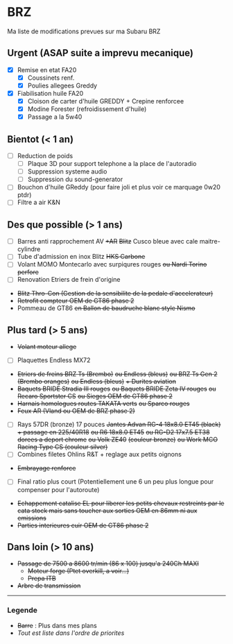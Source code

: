 # BRZ

Ma liste de modifications prevues sur ma Subaru BRZ

## Urgent (ASAP suite a imprevu mecanique)

- [x] Remise en etat FA20
  - [x] Coussinets renf.
  - [x] Poulies allegees Greddy

- [x] Fiabilisation huile FA20
  - [x] Cloison de carter d'huile GREDDY + Crepine renforcee
  - [x] Modine Forester (refroidissement d'huile)
  - [x] Passage a la 5w40

## Bientot (< 1 an)
- [ ] Reduction de poids
  - [ ] Plaque 3D pour support telephone a la place de l'autoradio
  - [ ] Suppression systeme audio
  - [ ] Suppression du sound-generator
- [ ] Bouchon d'huile GReddy (pour faire joli et plus voir ce marquage 0w20 ptdr)
- [ ] Filtre a air K&N

## Des que possible (> 1 ans)
- [ ] Barres anti rapprochement AV ~~+AR~~ ~~Blitz~~ Cusco bleue avec cale maitre-cylindre
- [ ] Tube d'admission en inox Blitz ~~HKS Carbone~~
- [ ] Volant MOMO Montecarlo avec surpiqures rouges ~~ou Nardi Torino perfore~~
- [ ] Renovation Etriers de frein d'origine
- ~~Blitz Thro-Con (Gestion de la sensibilite de la pedale d'accelerateur)~~
- ~~Retrofit compteur OEM de GT86 phase 2~~
- Pommeau de GT86 ~~en Ballon de baudruche blanc style Nismo~~

## Plus tard (> 5 ans)
- ~~Volant moteur allege~~
- [ ] Plaquettes Endless MX72
- ~~Etriers de freins BRZ Ts (Brembo)~~ ~~ou Endless (bleus)~~ ~~ou BRZ Ts Gen 2 (Brembo oranges)~~ ~~ou Endless (bleus)~~  ~~+ Durites aviation~~
- ~~Baquets BRIDE Stradia III rouges~~ ~~ou Baquets BRIDE Zeta IV rouges~~ ~~ou Recaro Sportster CS~~ ~~ou Sieges OEM de GT86 phase 2~~
- ~~Harnais homologues routes TAKATA verts~~ ~~ou Sparco rouges~~
- ~~Feux AR (Vland ou OEM de BRZ phase 2)~~
- [ ] Rays 57DR (bronze) 17 pouces ~~Jantes Advan RG-4 18x8.0 ET45 (black) + passage en 225/40R18~~ ~~ou R6 18x8.0 ET45~~ ~~ou RG-D2 17x7.5 ET38~~ ~~dorees a deport chrome~~ ~~ou Volk ZE40~~ ~~(couleur bronze)~~ ~~ou Work MCO Racing Type CS (couleur silver)~~
- [ ] Combines filetes Ohlins R&T + reglage aux petits oignons
- ~~Embrayage renforce~~
- [ ] Final ratio plus court (Potentiellement une 6 un peu plus longue pour compenser pour l'autoroute)
- ~~Echappement catalise EL pour liberer les petits chevaux restreints par le cata stock mais sans toucher aux sorties OEM en 86mm ni aux emissions~~
- ~~Parties interieures cuir OEM de GT86 phase 2~~

## Dans loin (> 10 ans)
- ~~Passage de 7500 a 8600 tr/min (86 x 100) jusqu'a 240Ch MAXI~~
  - ~~Moteur forge (Ptet overkill, a voir...)~~
  - ~~Prepa ITB~~
- ~~Arbre de transmission~~

-----
### Legende
- ~~Barre~~ : Plus dans mes plans
- *Tout est liste dans l'ordre de priorites*
